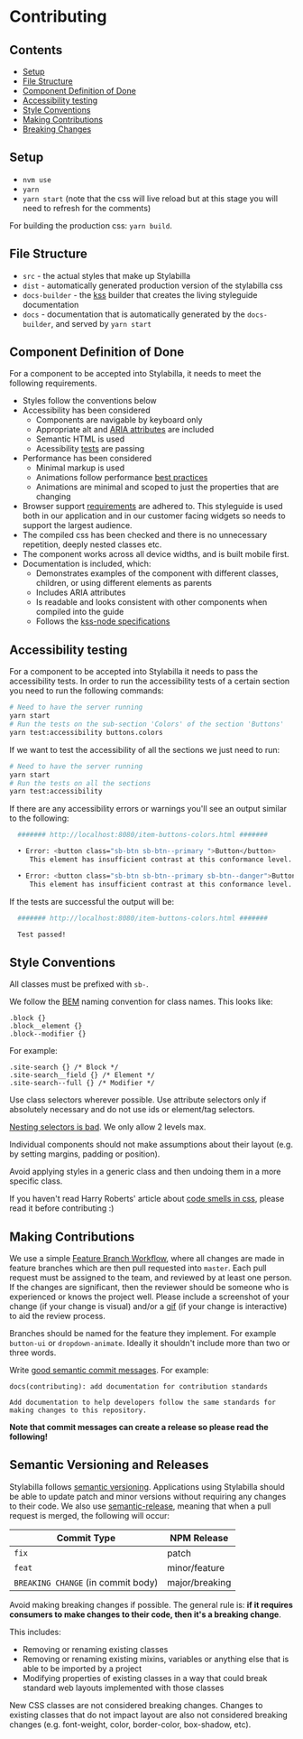 # Contributing

## Contents
- [Setup](#setup)
- [File Structure](#file-structure)
- [Component Definition of Done](#component-definition-of-done)
- [Accessibility testing](#accessibility-testing)
- [Style Conventions](#style-conventions)
- [Making Contributions](#making-contributions)
- [Breaking Changes](#breaking-changes)

## Setup
- `nvm use`
- `yarn`
- `yarn start` (note that the css will live reload but at this stage you will need to refresh for the comments)

For building the production css: `yarn build`.

## File Structure
- `src` - the actual styles that make up Stylabilla
- `dist` - automatically generated production version of the stylabilla css
- `docs-builder` - the [kss](https://github.com/kss-node/kss-node) builder that creates the living styleguide documentation
- `docs` - documentation that is automatically generated by the `docs-builder`, and served by `yarn start`

## Component Definition of Done

For a component to be accepted into Stylabilla, it needs to meet the following requirements.
- Styles follow the conventions below
- Accessibility has been considered
    - Components are navigable by keyboard only
    - Appropriate alt and [ARIA attributes](https://w3c.github.io/using-aria/) are included
    - Semantic HTML is used
    - Acessibility [tests](#accessibility-testing) are passing
- Performance has been considered
    - Minimal markup is used
    - Animations follow performance [best practices](https://developers.google.com/web/fundamentals/design-and-ui/animations/animations-and-performance)
    - Animations are minimal and scoped to just the properties that are changing
- Browser support [requirements](https://usabilla.atlassian.net/wiki/display/DEV/Browser+Support+Strategy) are adhered to. This styleguide is used both in our application and in our customer facing widgets so needs to support the largest audience.
- The compiled css has been checked and there is no unnecessary repetition, deeply nested classes etc.
- The component works across all device widths, and is built mobile first.
- Documentation is included, which:
    - Demonstrates examples of the component with different classes, children, or using different elements as parents
    - Includes ARIA attributes
    - Is readable and looks consistent with other components when compiled into the guide
    - Follows the [kss-node specifications](https://github.com/kss-node/kss/blob/spec/SPEC.md)

## Accessibility testing

For a component to be accepted into Stylabilla it needs to pass the accessibility tests.
In order to run the accessibility tests of a certain section you need to run the following commands:

```bash
# Need to have the server running
yarn start
# Run the tests on the sub-section 'Colors' of the section 'Buttons'
yarn test:accessibility buttons.colors
```

If we want to test the accessibility of all the sections we just need to run:

```bash
# Need to have the server running
yarn start
# Run the tests on all the sections
yarn test:accessibility
```

If there are any accessibility errors or warnings you'll see an output similar to the following:

```bash
  ####### http://localhost:8080/item-buttons-colors.html #######

  • Error: <button class="sb-btn sb-btn--primary ">Button</button>
     This element has insufficient contrast at this conformance level. Expected a contrast ratio of at least 4.5:1, but text in this element has a contrast ratio of 2.37:1. Recommendation: change background to #00728b.

  • Error: <button class="sb-btn sb-btn--primary sb-btn--danger">Button</button>
     This element has insufficient contrast at this conformance level. Expected a contrast ratio of at least 4.5:1, but text in this element has a contrast ratio of 2.06:1. Recommendation: change background to #686868.
```

If the tests are successful the output will be:

```bash
  ####### http://localhost:8080/item-buttons-colors.html #######

  Test passed!
```

## Style Conventions

All classes must be prefixed with `sb-`.

We follow the [BEM](https://csswizardry.com/2013/01/mindbemding-getting-your-head-round-bem-syntax/) naming convention for class names. This looks like:
```
.block {}
.block__element {}
.block--modifier {}
```

For example:
```
.site-search {} /* Block */
.site-search__field {} /* Element */
.site-search--full {} /* Modifier */
```

Use class selectors wherever possible. Use attribute selectors only if absolutely necessary and do not use ids or element/tag selectors.

[Nesting selectors is bad](http://markdotto.com/2015/07/20/css-nesting/). We only allow 2 levels max.

Individual components should not make assumptions about their layout (e.g. by setting margins, padding or position).

Avoid applying styles in a generic class and then undoing them in a more specific class.

If you haven't read Harry Roberts' article about [code smells in css](https://csswizardry.com/2012/11/code-smells-in-css/), please read it before contributing :)


## Making Contributions

We use a simple [Feature Branch Workflow](https://www.atlassian.com/git/tutorials/comparing-workflows#feature-branch-workflow), where all changes are made in feature branches which are then pull requested into `master`. Each pull request must be assigned to the team, and reviewed by at least one person. If the changes are significant, then the reviewer should be someone who is experienced or knows the project well. Please include a screenshot of your change (if your change is visual) and/or a [gif](http://recordit.co/) (if your change is interactive) to aid the review process.

Branches should be named for the feature they implement. For example `button-ui` or `dropdown-animate`. Ideally it shouldn't include more than two or three words.

Write [good semantic commit messages](https://github.com/angular/angular.js/blob/master/CONTRIBUTING.md#-git-commit-guidelines). For example:
```
docs(contributing): add documentation for contribution standards

Add documentation to help developers follow the same standards for making changes to this repository.
```
**Note that commit messages can create a release so please read the following!**

## Semantic Versioning and Releases

Stylabilla follows [semantic versioning](http://semver.org). Applications using Stylabilla should be able to update patch and minor versions without requiring any changes to their code.
We also use [semantic-release](https://github.com/semantic-release/semantic-release), meaning that when a pull request is merged, the following will occur:

Commit Type | NPM Release
--- | ---
`fix` | patch
`feat` | minor/feature
`BREAKING CHANGE` (in commit body) | major/breaking

Avoid making breaking changes if possible. The general rule is: **if it requires consumers to make changes to their code, then it's a breaking change**.

This includes:

- Removing or renaming existing classes
- Removing or renaming existing mixins, variables or anything else that is able to be imported by a project
- Modifying properties of existing classes in a way that could break standard web layouts implemented with those classes

New CSS classes are not considered breaking changes. Changes to existing classes that do not impact layout are also not considered breaking changes (e.g. font-weight, color, border-color, box-shadow, etc).
